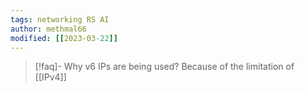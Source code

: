 ```yaml
---
tags: networking RS AI
author: methmal66
modified: [[2023-03-22]]
---
```


   >[!faq]- Why v6 IPs are being used?
   >Because of the limitation of [[IPv4]]
   
